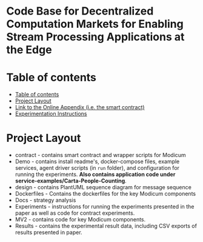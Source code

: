 # Code Base for Decentralized Computation Markets for Enabling Stream Processing Applications at the Edge


# Table of contents
- [Table of contents](#table-of-contents)
- [Project Layout](#project-layout)
- [Link to the Online Appendix (i.e. the smart contract)](contract/MV2.sol)
- [Experimentation Instructions](Experiments/README.md)

# Project Layout
* contract - contains smart contract and wrapper scripts for Modicum
* Demo - contains install readme's, docker-compose files, example services, agent driver scripts (in `run` folder), and configuration for running the experiments. **Also contains application code under service-examples/Carta-People-Counting**.
* design - contains PlantUML sequence diagram for message sequence  
* Dockerfiles - Contains the dockerfiles for the key Modicum components
* Docs - strategy analysis
* Experiments - instructions for running the experiments presented in the paper as well as code for contract experiments.
* MV2 - contains code for key Modicum components.
* Results - contains the experimental result data, including CSV exports of results presented in paper.

